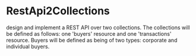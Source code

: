 # RestApi2Collections
design and implement a REST API over two collections. The collections will be defined as follows: one 'buyers' resource and one 'transactions' resource. Buyers will be defined as being of two types: corporate and individual buyers.
